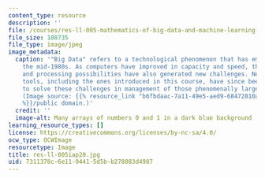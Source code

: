 ```yaml
---
content_type: resource
description: ''
file: /courses/res-ll-005-mathematics-of-big-data-and-machine-learning-january-iap-2020/7311378c6e1194415d5bb278083d4987_res-ll-005iap20.jpg
file_size: 108735
file_type: image/jpeg
image_metadata:
  caption: '"Big Data" refers to a technological phenomenon that has emerged since
    the mid-1980s. As computers have improved in capacity and speed, the greater storage
    and processing possibilities have also generated new challenges. New analytical
    tools, including the ones introduced in this course, have since been developed
    to solve these challenges in management of those phenomenally large data sets.
    (Image source: {{% resource_link "b6fbdaac-7a11-49e5-aed9-68472810a74e" "DARPA"
    %}}/public domain.)'
  credit: ''
  image-alt: Many arrays of numbers 0 and 1 in a dark blue background
learning_resource_types: []
license: https://creativecommons.org/licenses/by-nc-sa/4.0/
ocw_type: OCWImage
resourcetype: Image
title: res-ll-005iap20.jpg
uid: 7311378c-6e11-9441-5d5b-b278083d4987
---
```

